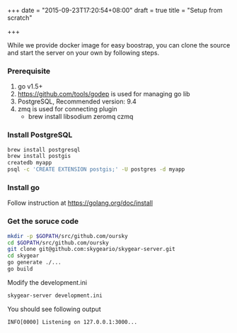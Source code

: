 +++
date = "2015-09-23T17:20:54+08:00"
draft = true
title = "Setup from scratch"

+++

While we provide docker image for easy boostrap, you can clone the source and
start the server on your own by following steps.

### Prerequisite

1. go v1.5+
2. https://github.com/tools/godep is used for managing go lib
3. PostgreSQL, Recommended version: 9.4
4. zmq is used for connecting plugin
   * brew install libsodium zeromq czmq


### Install PostgreSQL

``` bash
brew install postgresql
brew install postgis
createdb myapp
psql -c 'CREATE EXTENSION postgis;' -U postgres -d myapp
```

### Install go

Follow instruction at https://golang.org/doc/install

### Get the soruce code

``` bash
mkdir -p $GOPATH/src/github.com/oursky
cd $GOPATH/src/github.com/oursky
git clone git@github.com:skygeario/skygear-server.git
cd skygear
go generate ./...
go build
```

Modify the development.ini

``` bash
skygear-server development.ini
```

You should see following output
```
INFO[0000] Listening on 127.0.0.1:3000...
```
